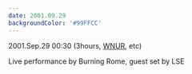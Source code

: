 ```yaml
---
date: 2001.09.29
backgroundColor: '#99FFCC'
---
```


2001.Sep.29 00:30 (3hours, [WNUR](http://www.wnur.org/), etc)

Live performance by Burning Rome, guest set by LSE